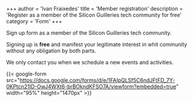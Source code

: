 +++
author = 'Ivan Fraixedes'
title = 'Member registration'
description = 'Register as a member of the Silicon Guilleries tech community for free'
category = 'Form'
+++

Sign up form as a member of the Silicon Guilleries tech community.

Signing up is __free__ and manifest your legitimate interest in whit community without any obligation by both parts.

We only contact you when we schedule a new events and activities.

{{< google-form src="https://docs.google.com/forms/d/e/1FAIpQLSf5C6ndJFtFD_7Y-0KPtcn21ID-OwJ4WXt6-brBOkndKFSO7A/viewform?embedded=true" width="95%" height="1470px" >}}
